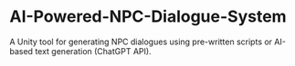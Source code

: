 # AI-Powered-NPC-Dialogue-System
A Unity tool for generating NPC dialogues using pre-written scripts or AI-based text generation (ChatGPT API).
